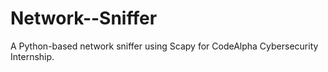 # Network--Sniffer
A Python-based network sniffer using Scapy for CodeAlpha Cybersecurity Internship.
